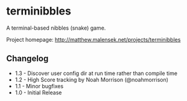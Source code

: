 terminibbles
============

A terminal-based nibbles (snake) game.

Project homepage: http://matthew.malensek.net/projects/terminibbles

Changelog
---------
* 1.3 - Discover user config dir at run time rather than compile time
* 1.2 - High Score tracking by Noah Morrison (@noahmorrison)
* 1.1 - Minor bugfixes
* 1.0 - Initial Release
